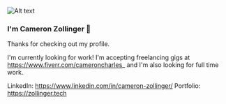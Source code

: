 ![Alt text](./cameron-charles/zollinger-logo.png?raw=true "Title")
### I'm Cameron Zollinger 🤘
Thanks for checking out my profile.

I'm currently looking for work! I'm accepting freelancing gigs at https://www.fiverr.com/cameroncharles_ 
and I'm also looking for full time work.

LinkedIn: https://www.linkedin.com/in/cameron-zollinger/
Portfolio: https://zollinger.tech
